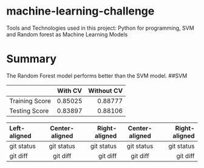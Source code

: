 # machine-learning-challenge

Tools and Technologies used in this project: Python for programming, SVM and Random forest as Machine Learning Models 
 
# Summary

The Random Forest model performs better than the SVM model.
##SVM

|              |   With CV      | Without CV    |
| :---         |     :---:      |          ---: |
| Training Score | 0.85025     | 0.88777    |
| Testing Score  | 0.83897     | 0.88106    |


| Left-aligned | Center-aligned | Right-aligned | Center-aligned | Right-aligned |
| :---         |     :---:      |          ---: |     :---:      |          ---: |
| git status   | git status     | git status    | git status     | git status    |
| git diff     | git diff       | git diff      | git diff       | git diff      |
 